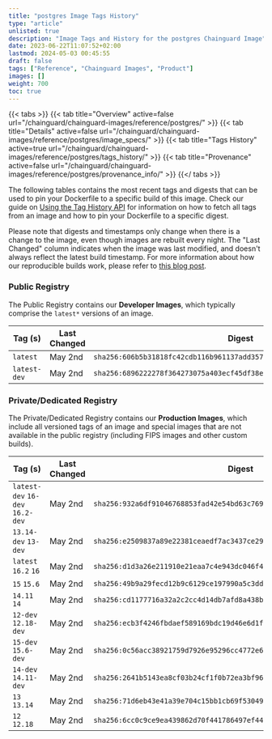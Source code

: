 ```yaml
---
title: "postgres Image Tags History"
type: "article"
unlisted: true
description: "Image Tags and History for the postgres Chainguard Image"
date: 2023-06-22T11:07:52+02:00
lastmod: 2024-05-03 00:45:55
draft: false
tags: ["Reference", "Chainguard Images", "Product"]
images: []
weight: 700
toc: true
---
```


{{< tabs >}}
{{< tab title="Overview" active=false url="/chainguard/chainguard-images/reference/postgres/" >}}
{{< tab title="Details" active=false url="/chainguard/chainguard-images/reference/postgres/image_specs/" >}}
{{< tab title="Tags History" active=true url="/chainguard/chainguard-images/reference/postgres/tags_history/" >}}
{{< tab title="Provenance" active=false url="/chainguard/chainguard-images/reference/postgres/provenance_info/" >}}
{{</ tabs >}}

The following tables contains the most recent tags and digests that can be used to pin your Dockerfile to a specific build of this image. Check our guide on [Using the Tag History API](/chainguard/chainguard-images/using-the-tag-history-api/) for information on how to fetch all tags from an image and how to pin your Dockerfile to a specific digest.

Please note that digests and timestamps only change when there is a change to the image, even though images are rebuilt every night. The "Last Changed" column indicates when the image was last modified, and doesn't always reflect the latest build timestamp. For more information about how our reproducible builds work, please refer to [this blog post](https://www.chainguard.dev/unchained/reproducing-chainguards-reproducible-image-builds).

### Public Registry
The Public Registry contains our **Developer Images**, which typically comprise the `latest*` versions of an image.

| Tag (s)       | Last Changed | Digest                                                                    |
|---------------|--------------|---------------------------------------------------------------------------|
|  `latest`     | May 2nd      | `sha256:606b5b31818fc42cdb116b961137add35720fd8cc22a79e251fcd4ac430e8c04` |
|  `latest-dev` | May 2nd      | `sha256:6896222278f364273075a403ecf45df38e4290fbcbb302a84dbe0e3f2db65332` |


### Private/Dedicated Registry
The Private/Dedicated Registry contains our **Production Images**, which include all versioned tags of an image and special images that are not available in the public registry (including FIPS images and other custom builds).

| Tag (s)                           | Last Changed | Digest                                                                    |
|-----------------------------------|--------------|---------------------------------------------------------------------------|
|  `latest-dev` `16-dev` `16.2-dev` | May 2nd      | `sha256:932a6df91046768853fad42e54bd63c7690a0b5c779772755bc24e0dd85e9d48` |
|  `13.14-dev` `13-dev`             | May 2nd      | `sha256:e2509837a89e22381ceaedf7ac3437ce29f225886802a827fcdffdd5b503783a` |
|  `latest` `16.2` `16`             | May 2nd      | `sha256:d1d3a26e211910e21eaa7c4e943dc046f4405a80083b19ca0ca4c02d2cdbb06d` |
|  `15` `15.6`                      | May 2nd      | `sha256:49b9a29fecd12b9c6129ce197990a5c3dd2eb75b41ec590877b9a3c33583cc3c` |
|  `14.11` `14`                     | May 2nd      | `sha256:cd1177716a32a2c2cc4d14db7afd8a438b4bbe5d81355524dfc5556471f362b5` |
|  `12-dev` `12.18-dev`             | May 2nd      | `sha256:ecb3f4246fbdaef589169bdc19d46e6d1ff11a123c4014959c1759580faefe0f` |
|  `15-dev` `15.6-dev`              | May 2nd      | `sha256:0c56acc38921759d7926e95296cc4772e6304e22272943e2065a1421bcd4520c` |
|  `14-dev` `14.11-dev`             | May 2nd      | `sha256:2641b5143ea8cf03b24cf1f0b72ea3bf96cb31b6f8afd4e338a8c818522040ae` |
|  `13` `13.14`                     | May 2nd      | `sha256:71d6eb43e41a39e704c15bb1cb69f53049ab322d601a822acc9f826e0fc0fbc3` |
|  `12` `12.18`                     | May 2nd      | `sha256:6cc0c9ce9ea439862d70f441786497ef448505ae3ec05f8759bf530b20fe59df` |

